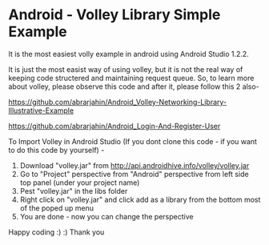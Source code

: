 # Android - Volley Library Simple Example
It is the most easiest volly example in android using Android Studio 1.2.2.

It is just the most easist way of using volley, but it is not the real way of keeping code structered and maintaining request queue. So, to learn more about volley, please observe this code and after it, please follow this 2 also-

https://github.com/abrarjahin/Android_Volley-Networking-Library-Illustrative-Example

https://github.com/abrarjahin/Android_Login-And-Register-User

To Import Volley in Android Studio (If you dont clone this code - if you want to do this code by yourself) -
1. Download "volley.jar" from http://api.androidhive.info/volley/volley.jar
2. Go to "Project" perspective from "Android" perspective from left side top panel (under your project name)
3. Pest "volley.jar" in the libs folder
4. Right click on "volley.jar" and click add as a library from the bottom most of the poped up menu
5. You are done - now you can change the perspective

Happy coding :) :)
Thank you
